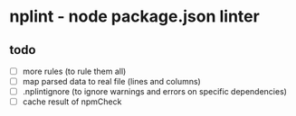# nplint - node package.json linter

## todo

- [ ] more rules (to rule them all)
- [ ] map parsed data to real file (lines and columns)
- [ ] .nplintignore (to ignore warnings and errors on specific dependencies)
- [ ] cache result of npmCheck
